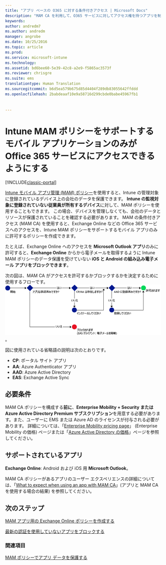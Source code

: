 ```yaml
---
title: "アプリ ベースの O365 に対する条件付きアクセス | Microsoft Docs"
description: "MAM CA を利用して、O365 サービスに対してアクセス権を持つアプリを制御する方法の概念について説明します。"
keywords: 
author: andredm7
ms.author: andredm
manager: angrobe
ms.date: 10/25/2016
ms.topic: article
ms.prod: 
ms.service: microsoft-intune
ms.technology: 
ms.assetid: bd6bee60-5e39-42c8-a2e9-f5865ac3573f
ms.reviewer: chrisgre
ms.suite: ems
translationtype: Human Translation
ms.sourcegitcommit: b6d5ea579b675d85d4404f289db83055642ffddd
ms.openlocfilehash: 2babdeaaf10e9a58716d299cbde0babe45967fb1


---
```


# <a name="allow-only-mobile-apps-that-support-intune-mam-policies-to-access-office-365-services"></a>Intune MAM ポリシーをサポートするモバイル アプリケーションのみが Office 365 サービスにアクセスできるようにする

[!INCLUDE[classic-portal](../includes/classic-portal.md)]

[Intune モバイル アプリ管理 (MAM) ポリシー](protect-apps-and-data-with-microsoft-intune.md)を使用すると、Intune の管理対象に登録されているデバイス上の会社のデータを保護できます。 **Intune の監視対象に登録されていない従業員が所有するデバイス**に対して、MAM ポリシーを使用することもできます。  この場合、デバイスを管理しなくても、会社のデータとリソースが保護されていることを確認する必要があります。 MAM の条件付きアクセス (MAM CA) を使用すると、Exchange Online などの Office 365 サービスへのアクセスを、Intune MAM ポリシーをサポートするモバイル アプリのみに許可するポリシーを作成できます。

たとえば、Exchange Online へのアクセスを **Microsoft Outlook アプリ**のみに許可すると、**Exchange Online** からから電子メールを取得するように Intune MAM ポリシーのデータ保護を受けていない **iOS と Android の組み込み電子メール アプリをブロックできます**。

次の図は、MAM CA がアクセスを許可するかブロックするかを決定するために使用するフローです。![アクセスを許可するかブロックするかを決定するための多様な条件を示す図](../media/mam-ca-decision-flow_simple.png)。

図に使用されている省略語の説明は次のとおりです。
* **CP**: ポータル サイト アプリ
* **AA**: Azure Authenticator アプリ
* **AAD**: Azure Active Directory
* **EAS**: Exchange Active Sync

## <a name="prerequisites"></a>必要条件
MAM CA ポリシーを構成する**前に**、**Enterprise Mobility + Security または Azure Active Directory Premium サブスクリプション**を用意する必要があります。また、ユーザーに EMS または Azure AD のライセンスが付与される必要があります。 詳細については、「[Enterprise Mobility pricing page](https://www.microsoft.com/en-us/cloud-platform/enterprise-mobility-pricing)」 (Enterprise Mobility の価格) ページまたは「[Azure Active Directory の価格](https://azure.microsoft.com/en-us/pricing/details/active-directory/)」ページを参照してください。


## <a name="supported-apps"></a>サポートされているアプリ
**Exchange Online**: Android および iOS 用 **Microsoft Outlook**。

MAM CA ポリシーがあるアプリのユーザー エクスペリエンスの詳細については、「[What to expect when using an app with MAM CA](use-apps-with-mam-ca.md)」(アプリと MAM CA を使用する場合の結果) を参照してください。


## <a name="next-steps"></a>次のステップ
[MAM アプリ用の Exchange Online ポリシーを作成する](mam-ca-for-exchange-online.md)

[最新の認証を使用していないアプリをブロックする](block-apps-with-no-modern-authentication.md)

### <a name="see-also"></a>関連項目

[MAM ポリシーでアプリ データを保護する](protect-app-data-using-mobile-app-management-policies-with-microsoft-intune.md)



<!--HONumber=Dec16_HO2-->


